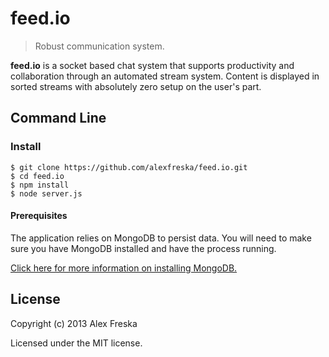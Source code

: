 # feed.io
> Robust communication system.

**feed.io** is a socket based chat system that supports productivity and collaboration through an automated stream system. Content is displayed in sorted streams with absolutely zero setup on the user's part.

## Command Line

### Install

    $ git clone https://github.com/alexfreska/feed.io.git
    $ cd feed.io
    $ npm install 
    $ node server.js
    
#### Prerequisites
    
The application relies on MongoDB to persist data.
You will need to make sure you have MongoDB installed and have the process running.
    
[Click here for more information on installing MongoDB.](http://docs.mongodb.org/manual/installation/ "Install MongoDB")

## License
Copyright (c) 2013 Alex Freska

Licensed under the MIT license.

